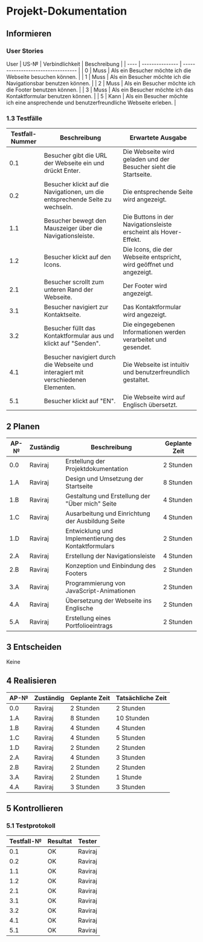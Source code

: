 # Projekt-Dokumentation


## Informieren

### User Stories

User
| US-№ | Verbindlichkeit  | Beschreibung                       |
| ---- | --------------- | ---------------------------------- |
| 0    |              Muss    | Als ein Besucher möchte ich die Webseite besuchen können. |
| 1    |              Muss    | Als ein Besucher möchte ich die Navigationsbar benutzen können. |
| 2  |              Muss       |   Als ein Besucher möchte ich die Footer benutzen können.                                 |
| 3  |              Muss     |   Als ein Besucher möchte ich das Kontaktformular benutzen können.                                 |
| 5  |              Kann     |   Als ein Besucher möchte ich eine ansprechende und benutzerfreundliche Webseite erleben.                              |



### 1.3 Testfälle


| Testfall-Nummer | Beschreibung                                                                  | Erwartete Ausgabe                                                     |
| --------------- | ----------------------------------------------------------------------------- | --------------------------------------------------------------------- |
| 0.1             | Besucher gibt die URL der Webseite ein und drückt Enter.                      | Die Webseite wird geladen und der Besucher sieht die Startseite.    |
| 0.2             | Besucher klickt auf die Navigationen, um die entsprechende Seite zu wechseln.                    | Die entsprechende Seite wird angezeigt.                 |
| 1.1             | Besucher bewegt den Mauszeiger über die Navigationsleiste.                    | Die Buttons in der Navigationsleiste erscheint als Hover-Effekt. |
| 1.2             | Besucher klickt auf den Icons.                      | Die Icons, die der Webseite entspricht, wird geöffnet und angezeigt.     |
| 2.1             | Besucher scrollt zum unteren Rand der Webseite.                               | Der Footer wird angezeigt.                                           |
| 3.1             | Besucher navigiert zur Kontaktseite.                                          | Das Kontaktformular wird angezeigt.                                  |
| 3.2             | Besucher füllt das Kontaktformular aus und klickt auf "Senden".               | Die eingegebenen Informationen werden verarbeitet und gesendet.     |
| 4.1             | Besucher navigiert durch die Webseite und interagiert mit verschiedenen Elementen. | Die Webseite ist intuitiv und benutzerfreundlich gestaltet.          |
| 5.1             | Besucher klickt auf "EN". | Die Webseite wird auf Englisch übersetzt.          |


## 2 Planen

| AP-№ | Zuständig | Beschreibung                            | Geplante Zeit |
| ---- | --------- | --------------------------------------- | ------------- |
| 0.0  | Raviraj   | Erstellung der Projektdokumentation    | 2 Stunden     |
| 1.A  | Raviraj   | Design und Umsetzung der Startseite     | 8 Stunden     |
| 1.B  | Raviraj   | Gestaltung und Erstellung der "Über mich" Seite  | 4 Stunden |
| 1.C  | Raviraj   | Ausarbeitung und Einrichtung der Ausbildung Seite | 4 Stunden |
| 1.D  | Raviraj   | Entwicklung und Implementierung des Kontaktformulars | 2 Stunden |
| 2.A  | Raviraj   | Erstellung der Navigationsleiste         | 4 Stunden     |
| 2.B  | Raviraj   | Konzeption und Einbindung des Footers    | 2 Stunden     |
| 3.A  | Raviraj   | Programmierung von JavaScript-Animationen | 2 Stunden  |
| 4.A  | Raviraj   | Übersetzung der Webseite ins Englische | 2 Stunden     |
| 5.A  | Raviraj   | Erstellung eines Portfolioeintrags       | 2 Stunden     |



## 3 Entscheiden

Keine

## 4 Realisieren

| AP-№ | Zuständig | Geplante Zeit | Tatsächliche Zeit |
| ---- | --------- | ------------- | ----------------- |
| 0.0  |  Raviraj        | 2 Stunden      | 2 Stunden         |
| 1.A  |  Raviraj         | 8 Stunden     |   10 Stunden      |
| 1.B  |  Raviraj         | 4 Stunden      |    4 Stunden               |
| 1.C  |  Raviraj         | 4 Stunden     |  5 Stunden             |
| 1.D  |  Raviraj         | 2 Stunden      |  2 Stunden                 |
| 2.A  |  Raviraj         | 4 Stunden     |   3 Stunden                |
| 2.B  |  Raviraj         | 2 Stunden      |   2 Stunden                |
| 3.A  |  Raviraj         | 2 Stunden     |   1 Stunde                |
| 4.A  |  Raviraj         | 3 Stunden      |   3 Stunden                |




## 5 Kontrollieren

### 5.1 Testprotokoll

| Testfall-№  | Resultat | Tester   |
| --------------- | -------- | -------- |
| 0.1             | OK       | Raviraj  |
| 0.2             | OK       | Raviraj  |
| 1.1             | OK       | Raviraj  |
| 1.2             | OK       | Raviraj  |
| 2.1             | OK       | Raviraj  |
| 3.1             | OK       | Raviraj  |
| 3.2             | OK       | Raviraj  |
| 4.1             | OK       | Raviraj  |
| 5.1             | OK       | Raviraj  |





